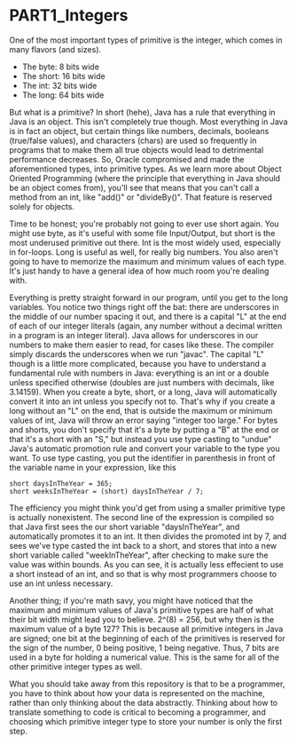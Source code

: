 # PART1_Integers
One of the most important types of primitive is the integer, which comes in many flavors (and sizes).

- The byte: 8 bits wide
- The short: 16 bits wide
- The int: 32 bits wide
- The long: 64 bits wide

But what is a primitive? In short (hehe), Java has a rule that everything in Java is an object. This
isn't completely true though. Most everything in Java is in fact an object, but certain things like
numbers, decimals, booleans (true/false values), and characters (chars) are used so frequently in
programs that to make them all true objects would lead to detrimental performance decreases. So,
Oracle compromised and made the aforementioned types, into primitive types. As we learn more about 
Object Oriented Programming (where the principle that everything in Java should be an object comes 
from), you'll see that means that you can't call a method from an int, like "add()" or "divideBy()". 
That feature is reserved solely for objects.

Time to be honest; you're probably not going to ever use short again. You might use byte, as it's
useful with some file Input/Output, but short is the most underused primitive out there. Int is the
most widely used, especially in for-loops. Long is useful as well, for really big numbers. You also 
aren't going to have to memorize the maximum and minimum values of each type. It's just handy to 
have a general idea of how much room you're dealing with.

Everything is pretty straight forward in our program, until you get to the long variables. You notice 
two things right off the bat: there are underscores in the middle of our number spacing it out, and there 
is a capital "L" at the end of each of our integer literals (again, any number without a decimal written
in a program is an integer literal). Java allows for underscores in our numbers to make them easier
to read, for cases like these. The compiler simply discards the underscores when we run "javac". The
capital "L" though is a little more complicated, because you have to understand a fundamental rule
with numbers in Java: everything is an int or a double unless specified otherwise (doubles are just
numbers with decimals, like 3.14159). When you create a byte, short, or a long, Java will automatically
convert it into an int unless you specify not to. That's why if you create a long without an "L" on
the end, that is outside the maximum or minimum values of int, Java will throw an error saying "integer
too large." For bytes and shorts, you don't specify that it's a byte by putting a "B" at the end or
that it's a short with an "S," but instead you use type casting to "undue" Java's automatic promotion rule
and convert your variable to the type you want. To use type casting, you put the identifier in parenthesis 
in front of the variable name in your expression, like this
~~~
short daysInTheYear = 365;
short weeksInTheYear = (short) daysInTheYear / 7;
~~~
The efficiency you might think you'd get from using a smaller primitive type is actually nonexistent.
The second line of the expression is compiled so that Java first sees the our short variable
"daysInTheYear", and automatically promotes it to an int. It then divides the promoted int by 7, and
sees we've type casted the int back to a short, and stores that into a new short variable called
"weekInTheYear", after checking to make sure the value was within bounds. As you can see, it is actually 
less effecient to use a short instead of an int, and so that is why most programmers choose to use
an int unless necessary. 

Another thing; if you're math savy, you might have noticed that the maximum and minimum values of 
Java's primitive types are half of what their bit width might lead you to believe. 2^(8) = 256, but
why then is the maximum value of a byte 127? This is because all primitive integers in Java are signed;
one bit at the beginning of each of the primitives is reserved for the sign of the number, 0 being
positive, 1 being negative. Thus, 7 bits are used in a byte for holding a numerical value. This is
the same for all of the other primitive integer types as well.

What you should take away from this repository is that to be a programmer, you have to think about
how your data is represented on the machine, rather than only thinking about the data abstractly. 
Thinking about how to translate something to code is critical to becoming a programmer, and choosing 
which primitive integer type to store your number is only the first step.